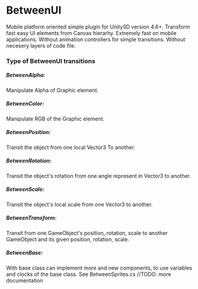 # BetweenUI

Mobile platform oriented simple plugin for Unity3D version 4.6+. Transform fast easy UI elements from Canvas hierarhy.
Extremely fast on mobile applications. Without animation controllers for simple transitions. Without necesery layers of code file.

### Type of BetweenUI transitions
##### BetweenAlpha: 
Manipulate Alpha of Graphic element.
##### BetweenColor: 
Manipulate RGB of the Graphic element.
##### BetweenPosition: 
Transit the object from one local Vector3 To another.
##### BetweenRotation: 
Transit the object's rotation from one angle represent in Vector3 to another.
##### BetweenScale: 
Transit the object's local scale from one Vector3 to another.
##### BetweenTransform: 
Transit from one GameObject's position, rotation, scale to another GameObject and its given position, rotation, scale.
##### BetweenBase: 
With base class can implement more and new components, to use variables and clocks of the base class. See BetweenSprites.cs
      //TODO: more documentation
